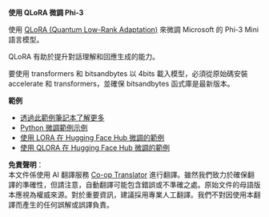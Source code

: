 <!--
CO_OP_TRANSLATOR_METADATA:
{
  "original_hash": "54b6b824568d4decb574b9e117c4f5f7",
  "translation_date": "2025-07-17T08:17:24+00:00",
  "source_file": "md/03.FineTuning/FineTuning_Qlora.md",
  "language_code": "tw"
}
-->
**使用 QLoRA 微調 Phi-3**

使用 [QLoRA (Quantum Low-Rank Adaptation)](https://github.com/artidoro/qlora) 來微調 Microsoft 的 Phi-3 Mini 語言模型。

QLoRA 有助於提升對話理解和回應生成的能力。

要使用 transformers 和 bitsandbytes 以 4bits 載入模型，必須從原始碼安裝 accelerate 和 transformers，並確保 bitsandbytes 函式庫是最新版本。

**範例**
- [透過此範例筆記本了解更多](../../../../code/03.Finetuning/Phi_3_Inference_Finetuning.ipynb)
- [Python 微調範例示例](../../../../code/03.Finetuning/FineTrainingScript.py)
- [使用 LORA 在 Hugging Face Hub 微調的範例](../../../../code/03.Finetuning/Phi-3-finetune-lora-python.ipynb)
- [使用 QLORA 在 Hugging Face Hub 微調的範例](../../../../code/03.Finetuning/Phi-3-finetune-qlora-python.ipynb)

**免責聲明**：  
本文件係使用 AI 翻譯服務 [Co-op Translator](https://github.com/Azure/co-op-translator) 進行翻譯。雖然我們致力於確保翻譯的準確性，但請注意，自動翻譯可能包含錯誤或不準確之處。原始文件的母語版本應視為權威來源。對於重要資訊，建議採用專業人工翻譯。我們不對因使用本翻譯而產生的任何誤解或誤譯負責。